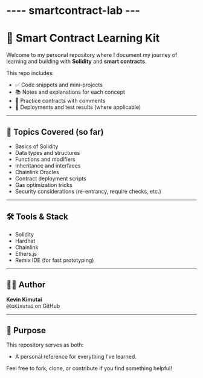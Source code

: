 # ---- smartcontract-lab ---

# 🧠 Smart Contract Learning Kit

Welcome to my personal repository where I document my journey of learning and building with **Solidity** and **smart contracts**.

This repo includes:
- ✅ Code snippets and mini-projects
- 📚 Notes and explanations for each concept
- 🧪 Practice contracts with comments
- 🔗 Deployments and test results (where applicable)

---

## 📌 Topics Covered (so far)
- Basics of Solidity
- Data types and structures
- Functions and modifiers
- Inheritance and interfaces
- Chainlink Oracles
- Contract deployment scripts
- Gas optimization tricks
- Security considerations (re-entrancy, require checks, etc.)

---

## 🛠 Tools & Stack
- Solidity
- Hardhat
- Chainlink
- Ethers.js
- Remix IDE (for fast prototyping)

---

## 👨‍💻 Author
**Kevin Kimutai**  
`@0xKimutai` on GitHub

---

## 🚀 Purpose
This repository serves as both:
- A personal reference for everything I’ve learned.

Feel free to fork, clone, or contribute if you find something helpful!